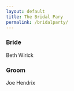 ```yaml
---
layout: default
title: The Bridal Pary
permalink: /bridalparty/
---
```


### Bride

Beth Wirick

### Groom

Joe Hendrix